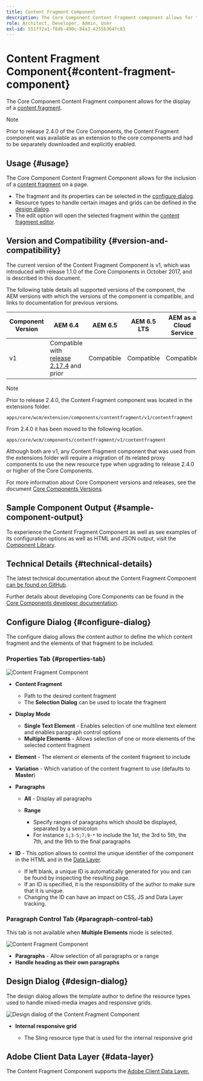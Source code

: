 ```yaml
---
title: Content Fragment Component
description: The Core Component Content Fragment component allows for the display of a content fragment.
role: Architect, Developer, Admin, User
exl-id: 551ff2a1-f8db-490c-84a3-4255b364fc83
---
```

# Content Fragment Component{#content-fragment-component}

The Core Component Content Fragment component allows for the display of a [content fragment](https://experienceleague.adobe.com/docs/experience-manager-cloud-service/assets/content-fragments/content-fragments.html).

>[!NOTE]
>
>Prior to release 2.4.0 of the Core Components, the Content Fragment component was available as an extension to the core components and had to be separately downloaded and explicitly enabled.

## Usage {#usage}

The Core Component Content Fragment Component allows for the inclusion of a [content fragment](https://experienceleague.adobe.com/docs/experience-manager-cloud-service/assets/content-fragments/content-fragments.html) on a page.

* The fragment and its properties can be selected in the [configure dialog](#configure-dialog).
* Resource types to handle certain images and grids can be defined in the [design dialog](#design-dialog).
* The edit option will open the selected fragment within the [content fragment editor](https://experienceleague.adobe.com/docs/experience-manager-cloud-service/assets/content-fragments/content-fragments-variations.html).

## Version and Compatibility {#version-and-compatibility}

The current version of the Content Fragment Component is v1, which was introduced with release 1.1.0 of the Core Components in October 2017, and is described in this document.

The following table details all supported versions of the component, the AEM versions with which the versions of the component is compatible, and links to documentation for previous versions.

|Component Version|AEM 6.4|AEM 6.5|AEM 6.5 LTS|AEM as a Cloud Service|
|--- |--- |---|---|---|
|v1|Compatible with<br>[release 2.17.4](/help/versions.md) and prior|Compatible|Compatible|Compatible|

>[!NOTE]
>
>Prior to release 2.4.0, the Content Fragment component was located in the extensions folder.
>
> `apps/core/wcm/extension/components/contentfragment/v1/contentfragment`
> 
>From 2.4.0 it has been moved to the following location.
>
>`apps/core/wcm/components/contentfragment/v1/contentfragment`
>
>Although both are v1, any Content Fragment component that was used from the extensions folder will require a migration of its related proxy components to use the new resource type when upgrading to release 2.4.0 or higher of the Core Components.

For more information about Core Component versions and releases, see the document [Core Components Versions](/help/versions.md).

## Sample Component Output {#sample-component-output}

To experience the Content Fragment Component as well as see examples of its configuration options as well as HTML and JSON output, visit the [Component Library](https://adobe.com/go/aem_cmp_library_cf).

## Technical Details {#technical-details}

The latest technical documentation about the Content Fragment Component [can be found on GitHub](https://adobe.com/go/aem_cmp_tech_cf_v1).

Further details about developing Core Components can be found in the [Core Components developer documentation](/help/developing/overview.md).

## Configure Dialog {#configure-dialog}

The configure dialog allows the content author to define the which content fragment and the elements of that fragment to be included.

### Properties Tab {#properties-tab}

![Content Fragment Component](/help/assets/content-fragment-edit-properties.png)

* **Content Fragment**

  * Path to the desired content fragment
  * The **Selection Dialog** can be used to locate the fragment

* **Display Mode**
  * **Single Text Element** - Enables selection of one multiline text element and enables paragraph control options
  * **Multiple Elements** - Allows selection of one or more elements of the selected content fragment
* **Element** - The element or elements of the content fragment to include
* **Variation** - Which variation of the content fragment to use (defaults to **Master**)

* **Paragraphs**

  * **All** - Display all paragraphs
  * **Range**

    * Specify ranges of paragraphs which should be displayed, separated by a semicolon
    * For instance `1;3-5;7;9-*` to include the 1st, the 3rd to 5th, the 7th, and the 9th to the final paragraphs
* **ID** - This option allows to control the unique identifier of the component in the HTML and in the [Data Layer](/help/developing/data-layer/overview.md).
  * If left blank, a unique ID is automatically generated for you and can be found by inspecting the resulting page.
  * If an ID is specified, it is the responsibility of the author to make sure that it is unique.
  * Changing the ID can have an impact on CSS, JS and Data Layer tracking.

### Paragraph Control Tab {#paragraph-control-tab}

This tab is not available when **Multiple Elements** mode is selected.

![Content Fragment Component](/help/assets/content-fragment-edit-paragraph.png)

* **Paragraphs** - Allow selection of all paragraphs or a range
* **Handle heading as their own paragraphs**

## Design Dialog {#design-dialog}

The design dialog allows the template author to define the resource types used to handle mixed-media images and responsive grids.

![Design dialog of the Content Fragment Component](/help/assets/content-fragment-design.png)

* **Internal responsive grid**

  * The Sling resource type that is used for the internal responsive grid

## Adobe Client Data Layer {#data-layer}

The Content Fragment Component supports the [Adobe Client Data Layer.](/help/developing/data-layer/overview.md)
